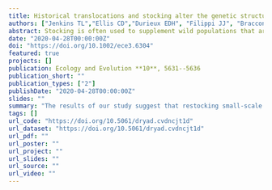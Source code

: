 ```yaml
---
title: Historical translocations and stocking alter the genetic structure of a Mediterranean lobster fishery
authors: ["Jenkins TL","Ellis CD","Durieux EDH", "Filippi JJ", "Bracconi J", "Stevens JR"]
abstract: Stocking is often used to supplement wild populations that are overexploited or have collapsed, yet it is unclear how this affects the genetic diversity of marine invertebrate populations. During the 1970s, a lobster stock enhancement program was carried out around the island of Corsica in the Mediterranean using individuals translocated from the Atlantic coast of France. This included the release of thousands of hatchery‐reared postlarval lobsters and several adult individuals, but no monitoring plan was established to assess whether these animals survived and recruited to the population. In this study, we sampled European lobster (Homarus gammarus ) individuals caught around Corsica and tested whether they showed Atlantic ancestry. Due to a natural marked phylogeographic break between Atlantic and Mediterranean lobsters, we hypothesized that lobsters with dominant (>0.50) Atlantic ancestry were descended from historical stocking releases. Twenty Corsican lobsters were genotyped at 79 single nucleotide polymorphisms, and assignment analysis showed that the majority (13) had dominant Atlantic ancestry. This suggests that the hatchery stocking program carried out in Corsica during the 1970s, using individuals translocated from the Atlantic coast of France, has likely augmented local recruitment but at a cost of altering the genetic structure of the Corsican lobster population.
date: "2020-04-28T00:00:00Z"
doi: "https://doi.org/10.1002/ece3.6304"
featured: true
projects: []
publication: Ecology and Evolution **10**, 5631--5636
publication_short: ""
publication_types: ["2"]
publishDate: "2020-04-28T00:00:00Z"
slides: ""
summary: "The results of our study suggest that restocking small‐scale fisheries such as Corsica with hatchery‐reared juveniles can be beneficial in terms of enhancing local abundance, but also that translocating animals beyond the extent of natural connectivity can have profound and long‐lasting impacts on the genetic makeup of admixed stocks."
tags: []
url_code: "https://doi.org/10.5061/dryad.cvdncjt1d"
url_dataset: "https://doi.org/10.5061/dryad.cvdncjt1d"
url_pdf: ""
url_poster: ""
url_project: ""
url_slides: ""
url_source: ""
url_video: ""
---
```


